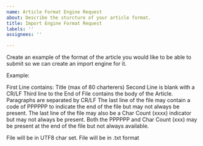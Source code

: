 ```yaml
---
name: Article Format Engine Request
about: Describe the sturcture of your article format.
title: Import Engine Format Request
labels: ''
assignees: ''

---
```


Create an example of the format of the article you would like to be able to submit so we can create an import engine for it.

Example:

First Line contains: Title (max of 80 charterers)
Second Line is blank with a CR/LF
Third line to the End of File contains the body of the Article. Paragraphs are separated by CR/LF 
The last line of the file may contain a code of PPPPPP to indicate the end of the file but may not always be present.
The last line of the file may also be a Char Count (xxxx) indicator but may not always be present.
Both the PPPPPP and Char Count (xxx) may be present at the end of the file but not always available.

File will be in UTF8 char set. 
File will be in .txt format
